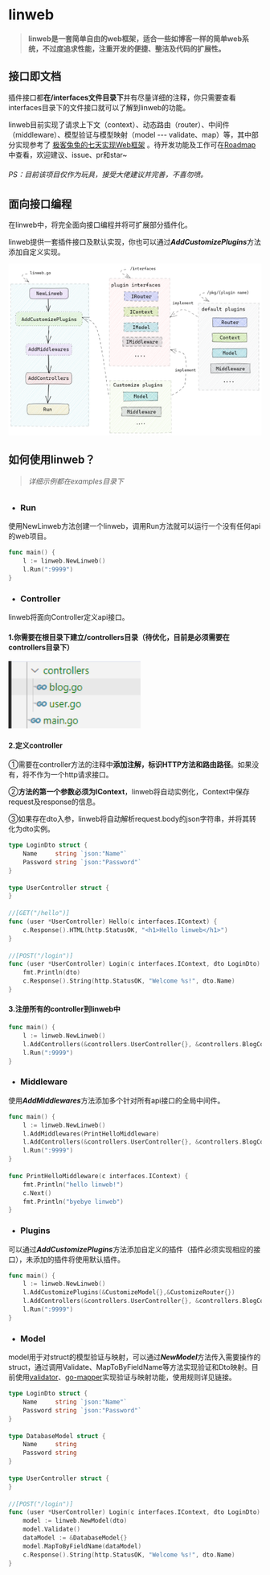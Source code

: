 

# linweb

> #### linweb是一套简单自由的web框架，适合一些如博客一样的简单web系统，不过度追求性能，注重开发的便捷、整洁及代码的扩展性。



## 接口即文档

插件接口都**在/interfaces文件目录下**并有尽量详细的注释，你只需要查看interfaces目录下的文件接口就可以了解到linweb的功能。

linweb目前实现了请求上下文（context）、动态路由（router）、中间件（middleware）、模型验证与模型映射（model --- validate、map）等，其中部分实现参考了 [极客兔兔的七天实现Web框架](https://github.com/geektutu/7days-golang) 。待开发功能及工作可在[Roadmap](https://github.com/Codexiaoyi/linweb/issues/1)中查看，欢迎建议、issue、pr和star~

###### PS：目前该项目仅作为玩具，接受大佬建议并完善，不喜勿喷。



## 面向接口编程

在linweb中，将完全面向接口编程并将可扩展部分插件化。

linweb提供一套插件接口及默认实现，你也可以通过***AddCustomizePlugins***方法添加自定义实现。

<img src=".\docs\images\structure.png" alt="image-20210727102845643" style="zoom:80%;" />



## 如何使用linweb？

> ###### 详细示例都在examples目录下
>

- ### Run


使用NewLinweb方法创建一个linweb，调用Run方法就可以运行一个没有任何api的web项目。

```go
func main() {
	l := linweb.NewLinweb()
	l.Run(":9999")
}
```

- ### Controller


linweb将面向Controller定义api接口。

#### 1.你需要在根目录下建立/controllers目录（待优化，目前是必须需要在controllers目录下）

<img src=".\docs\images\controllers.png" alt="image-20210727111727506" style="zoom:150%;" />

#### 2.定义controller

①需要在controller方法的注释中**添加注解，标识HTTP方法和路由路径**。如果没有，将不作为一个http请求接口。

②**方法的第一个参数必须为IContext**，linweb将自动实例化，Context中保存request及response的信息。

③如果存在dto入参，linweb将自动解析request.body的json字符串，并将其转化为dto实例。

```go
type LoginDto struct {
	Name     string `json:"Name"`
	Password string `json:"Password"`
}

type UserController struct {
}

//[GET("/hello")]
func (user *UserController) Hello(c interfaces.IContext) {
	c.Response().HTML(http.StatusOK, "<h1>Hello linweb</h1>")
}

//[POST("/login")]
func (user *UserController) Login(c interfaces.IContext, dto LoginDto) {
	fmt.Println(dto)
	c.Response().String(http.StatusOK, "Welcome %s!", dto.Name)
}

```

#### 3.注册所有的controller到linweb中

```go
func main() {
	l := linweb.NewLinweb()
	l.AddControllers(&controllers.UserController{}, &controllers.BlogController{})
	l.Run(":9999")
}
```

- ### Middleware

使用***AddMiddlewares***方法添加多个针对所有api接口的全局中间件。

```go
func main() {
	l := linweb.NewLinweb()
	l.AddMiddlewares(PrintHelloMiddleware)
	l.AddControllers(&controllers.UserController{}, &controllers.BlogController{})
	l.Run(":9999")
}

func PrintHelloMiddleware(c interfaces.IContext) {
	fmt.Println("hello linweb!")
	c.Next()
	fmt.Println("byebye linweb")
}
```

- ### Plugins

可以通过***AddCustomizePlugins***方法添加自定义的插件（插件必须实现相应的接口），未添加的插件将使用默认插件。

```go
func main() {
	l := linweb.NewLinweb()
	l.AddCustomizePlugins(&CustomizeModel{},&CustomizeRouter{})
	l.AddControllers(&controllers.UserController{}, &controllers.BlogController{})
	l.Run(":9999")
}
```

- ### Model

model用于对struct的模型验证与映射，可以通过***NewModel***方法传入需要操作的struct，通过调用Validate、MapToByFieldName等方法实现验证和Dto映射。目前使用[validator](https://github.com/go-playground/validator)、[go-mapper](https://github.com/Codexiaoyi/go-mapper)实现验证与映射功能，使用规则详见链接。

```go
type LoginDto struct {
	Name     string `json:"Name"`
	Password string `json:"Password"`
}

type DatabaseModel struct {
	Name     string
	Password string
}

type UserController struct {
}

//[POST("/login")]
func (user *UserController) Login(c interfaces.IContext, dto LoginDto) {
	model := linweb.NewModel(dto)
	model.Validate()
	dataModel := &DatabaseModel{}
	model.MapToByFieldName(dataModel)
	c.Response().String(http.StatusOK, "Welcome %s!", dto.Name)
}
```

